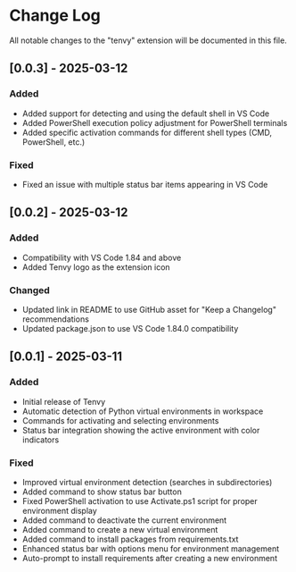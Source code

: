 # Change Log

All notable changes to the "tenvy" extension will be documented in this file.

## [0.0.3] - 2025-03-12

### Added
- Added support for detecting and using the default shell in VS Code
- Added PowerShell execution policy adjustment for PowerShell terminals
- Added specific activation commands for different shell types (CMD, PowerShell, etc.)

### Fixed
- Fixed an issue with multiple status bar items appearing in VS Code

## [0.0.2] - 2025-03-12

### Added
- Compatibility with VS Code 1.84 and above
- Added Tenvy logo as the extension icon

### Changed
- Updated link in README to use GitHub asset for "Keep a Changelog" recommendations
- Updated package.json to use VS Code 1.84.0 compatibility

## [0.0.1] - 2025-03-11

### Added
- Initial release of Tenvy
- Automatic detection of Python virtual environments in workspace
- Commands for activating and selecting environments
- Status bar integration showing the active environment with color indicators

### Fixed
- Improved virtual environment detection (searches in subdirectories)
- Added command to show status bar button
- Fixed PowerShell activation to use Activate.ps1 script for proper environment display
- Added command to deactivate the current environment
- Added command to create a new virtual environment
- Added command to install packages from requirements.txt
- Enhanced status bar with options menu for environment management
- Auto-prompt to install requirements after creating a new environment
